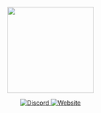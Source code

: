 <p align="center"><a href="https://sinysell.com" target="_blank"><img src="https://images-ext-1.discordapp.net/external/0_gWka3b-V9_jI1GZq6R62442t7HgRImLIZ_vpTQC7I/https/blog.blum-panel.com/blumpub.png?format=webp&quality=lossless" width="200"></a></p>

<div align="center">
<a href="https://blum-panel.com/discord" target="_blank">
<img src=https://img.shields.io/badge/Discord-%2308090A.svg?&style=for-the-badge&logo=Discord&logoColor=white alt=Discord style="margin-bottom: 5px;" />
</a>
<a href="https://blum-panel.com/" target="_blank">
<img src=https://img.shields.io/badge/Website-%23000000.svg?&style=for-the-badge&logo=Web&logoColor=white alt=Website style="margin-bottom: 5px;" />
</a>  
</div>  
